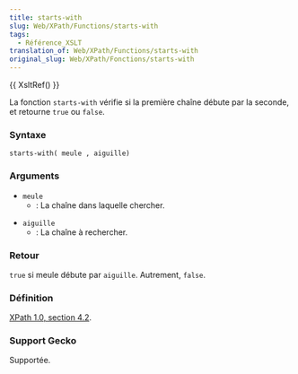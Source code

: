 ```yaml
---
title: starts-with
slug: Web/XPath/Functions/starts-with
tags:
  - Référence_XSLT
translation_of: Web/XPath/Functions/starts-with
original_slug: Web/XPath/Fonctions/starts-with
---
```

{{ XsltRef() }}

La fonction `starts-with` vérifie si la première chaîne débute par la seconde, et retourne `true` ou `false`.

### Syntaxe

```
starts-with( meule , aiguille)
```

### Arguments

- `meule`
  - : La chaîne dans laquelle chercher.

<!---->

- `aiguille`
  - : La chaîne à rechercher.

### Retour

`true` si meule débute par `aiguille`. Autrement, `false`.

### Définition

[XPath 1.0, section 4.2](http://www.w3.org/TR/xpath#function-starts-with).

### Support Gecko

Supportée.
